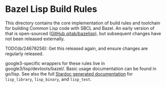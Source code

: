 # Bazel Lisp Build Rules

This directory contains the core implementation of build rules
and toolchain for building Common Lisp code with SBCL and Bazel. An early
version of that is open-sourced
([GitHub qitab/bazelisp](https://github.com/qitab/bazelisp)), but subsequent
changes have not been released externally.

TODO(b/24678256): Get this released again, and ensure changes are regularly
released.

google3-specific wrappers for these rules live in google3/lisp/devtools/bazel/.
Basic usage documentation can be found in go/lisp. See also the full
[Stardoc generated documentation](http://doc/third_party/lisp/bazel/doc/rules.md)
for `lisp_library`, `lisp_binary`, and `lisp_test`.
